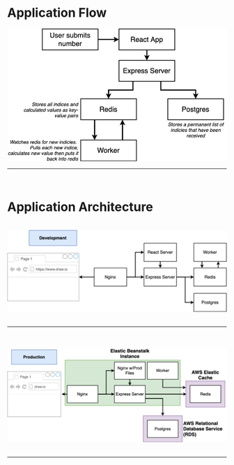 # Application Flow
<div align="center">
  <img alt="Application Flow" src="https://raw.githubusercontent.com/rohit120582sharma/Documentation/master/images/docker-multi-containers-app-flow.png" />
</div>

***
<br />



# Application Architecture

<br />
<div align="center">
  <img alt="Development Architecture" src="https://raw.githubusercontent.com/rohit120582sharma/Documentation/master/images/docker-multi-containers-dev-architecture.png" />
</div>
<br />

***
<br />

<br />
<div align="center">
  <img alt="Production Architecture" src="https://raw.githubusercontent.com/rohit120582sharma/Documentation/master/images/docker-multi-containers-aws-architecture.png" />
</div>
<br />

***
<br />
